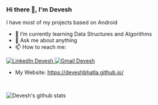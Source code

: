 ### Hi there 👋, I'm Devesh
I have most of my projects based on Android 
- 🌱 I’m currently learning Data Structures and Algorithms
- 💬 Ask me about anything
- 📫 How to reach me: 
<a href="https://www.linkedin.com/in/deveshbhatla/">
        <img src="https://img.shields.io/badge/LinkedIn--_.svg?style=social&logo=linkedin" alt="LinkedIn Devesh">
  </a>
  <a href="mailto:deveshbhatla952@gmail.com">
        <img src="https://img.shields.io/badge/gmail--_.svg?style=social&logo=gmail" alt="Gmail Devesh">
    </a>
    
- My Website: <a href= "https://deveshbhatla.github.io/">https://deveshbhatla.github.io/</a>

<br />  

<!--![Devesh's github stats](https://github-readme-stats.vercel.app/api?username=Deveshbhatla&hide=stars&show_icons=true&count_private=true&include_all_commits=true)-->
![Devesh's github stats](https://github-readme-stats.vercel.app/api/top-langs/?username=Deveshbhatla&layout=compact&card_width=300&card_height=150)

<br />
<!--
**Deveshbhatla/Deveshbhatla** is a ✨ _special_ ✨ repository because its `README.md` (this file) appears on your GitHub profile.

Here are some ideas to get you started:

- 🔭 I’m currently working on ...
- 🌱 I’m currently learning ...
- 👯 I’m looking to collaborate on ...
- 🤔 I’m looking for help with ...
- 💬 Ask me about ...
- 📫 How to reach me: ...
- 😄 Pronouns: ...
- ⚡ Fun fact: ...
-->
